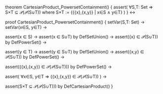 theorem CartesianProduct_PowersetContainment() {
  assert(
    ∀S,T: Set ⇒ 
    S×T ⊆ 𝒫(𝒫(S∪T))
    where S×T := {{{x},{x,y}} | x∈S ∧ y∈T}
  )
} ↔

proof CartesianProduct_PowersetContainment() {
  setVar(S,T: Set) →
  setVar(x∈S, y∈T) →
  
  assert(x ∈ S) →
  assert(x ∈ S∪T) by DefSetUnion() →
  assert({x} ∈ 𝒫(S∪T)) by DefPowerSet() →
  
  assert(y ∈ T) →
  assert(y ∈ S∪T) by DefSetUnion() →
  assert({x,y} ∈ 𝒫(S∪T)) by DefPowerSet() →
  
  assert({{x},{x,y}} ∈ 𝒫(𝒫(S∪T))) by DefPowerSet() →
  
  assert(
    ∀x∈S, y∈T ⇒ {{x},{x,y}} ∈ 𝒫(𝒫(S∪T))
  ) →
  
  assert(S×T ⊆ 𝒫(𝒫(S∪T))) by DefCartesianProduct()
}